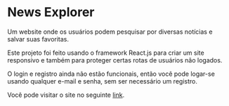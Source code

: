 # News Explorer

Um website onde os usuários podem pesquisar por diversas notícias e salvar suas favoritas.

Este projeto foi feito usando o framework React.js para criar um site responsivo e também para proteger certas rotas de usuários não logados.

O login e registro ainda não estão funcionais, então você pode logar-se usando qualquer e-mail e senha, sem ser necessário um registro.

Você pode visitar o site no seguinte [link](https://anynoise00.github.io/news-explorer_frontend/).
